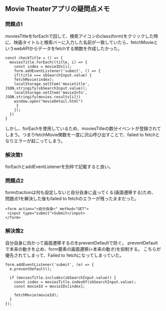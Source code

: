 ## Movie Theaterアプリの疑問点メモ

### 問題点1
moviesTitleをforEachで回して、検索アイコンのclass(form)をクリックした時に、映画タイトルと検索バーに入力した名前が一致していたら、fetchMovieというwebAPIからデータをfetchする関数を作成したかった。

```
const checkTitle = () => {
  moviesTitle.forEach((title, i) => {
    const index = movieIDs[i];
    form.addEventListener('submit', () => {
    if(title === sbSearchInput.value) {
    fetchMovie(index);
    localStorage.setItem('movietitle', JSON.stringify(sbSearchInput.value));
    localStorage.setItem('movieInfo', JSON.stringify(movies.results[i]))
    window.open("movieDetail.html")
     }
    });
  })
}
```
しかし、forEachを使用しているため、moviesTitleの数分イベントが登録されてしまう。つまりfetchMovie関数を一度に沢山呼び出すことで、failed to fetchとなりエラーが起こってしまう。
### 解決策1
forEachとaddEventListenerを別枠で記載すると良い。

### 問題点2
formのactionは何も設定しないと自分自身に返ってくる(画面遷移する)ため、
問題点1を解決した後もfailed to fetchのエラーが残ったままだった。
```
<form action="<自分自身>" method="GET">
 <input type="submit">Submit</input>
</form>
```
### 解決策2
自分自身に向かって画面遷移するのをpreventDefaultで防ぐ。
preventDefaultで本来の動きを止め、form要素の画面遷移(=本来の動き)を抑制する。
こちらが優先されてしまって、Failed to fetchになってしまっていた。

```
form.addEventListener('submit', (e) => {
  e.preventDefault();

  if (moviesTitle.includes(sbSearchInput.value)) {
    const index = moviesTitle.indexOf(sbSearchInput.value);
    const movieId = movieIDs[index];

    fetchMovie(movieId);
  }
});
```